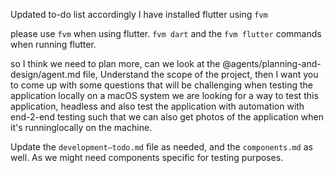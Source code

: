 Updated to-do list accordingly I have installed flutter using `fvm`

please use `fvm` when using flutter.  `fvm dart` and the `fvm flutter` commands when running flutter.

so I think we need to plan more,  can we look at the @agents/planning-and-design/agent.md file, Understand the scope of the project, then I want you to come up with some questions that will be challenging when testing the application locally on a macOS system we are looking for a way to test this application, headless and also test the application with automation with end-2-end testing such that we can also get photos of the application when it's runninglocally on the machine. 

Update the `development–todo.md` file as needed, and the `components.md` as well. As we might need components  specific for testing purposes.




